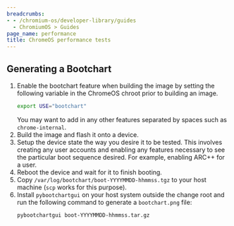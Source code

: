 ```yaml
---
breadcrumbs:
- - /chromium-os/developer-library/guides
  - ChromiumOS > Guides
page_name: performance
title: ChromeOS performance tests
---
```


## Generating a Bootchart

1.  Enable the bootchart feature when building the image by setting the
    following variable in the ChromeOS chroot prior to building an image.
    ```bash
    export USE="bootchart"
    ```
    You may want to add in any other features separated by spaces such as
    `chrome-internal`.
1.  Build the image and flash it onto a device.
1.  Setup the device state the way you desire it to be tested. This involves
    creating any user accounts and enabling any features necessary to see the
    particular boot sequence desired. For example, enabling ARC++ for a user.
1.  Reboot the device and wait for it to finish booting.
1.  Copy `/var/log/bootchart/boot-YYYYMMDD-hhmmss.tgz` to your host machine
    (`scp` works for this purpose).
1.  Install `pybootchartgui` on your host system outside the change root and run
    the following command to generate a `bootchart.png` file:
    ```bash
    pybootchartgui boot-YYYYMMDD-hhmmss.tar.gz
    ```
